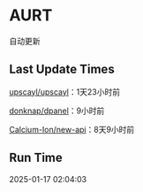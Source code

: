 # AURT

自动更新


## Last Update Times

[upscayl/upscayl](https://github.com/upscayl/upscayl)：1天23小时前

[donknap/dpanel](https://github.com/donknap/dpanel)：9小时前

[Calcium-Ion/new-api](https://github.com/Calcium-Ion/new-api)：8天9小时前


## Run Time
2025-01-17 02:04:03
